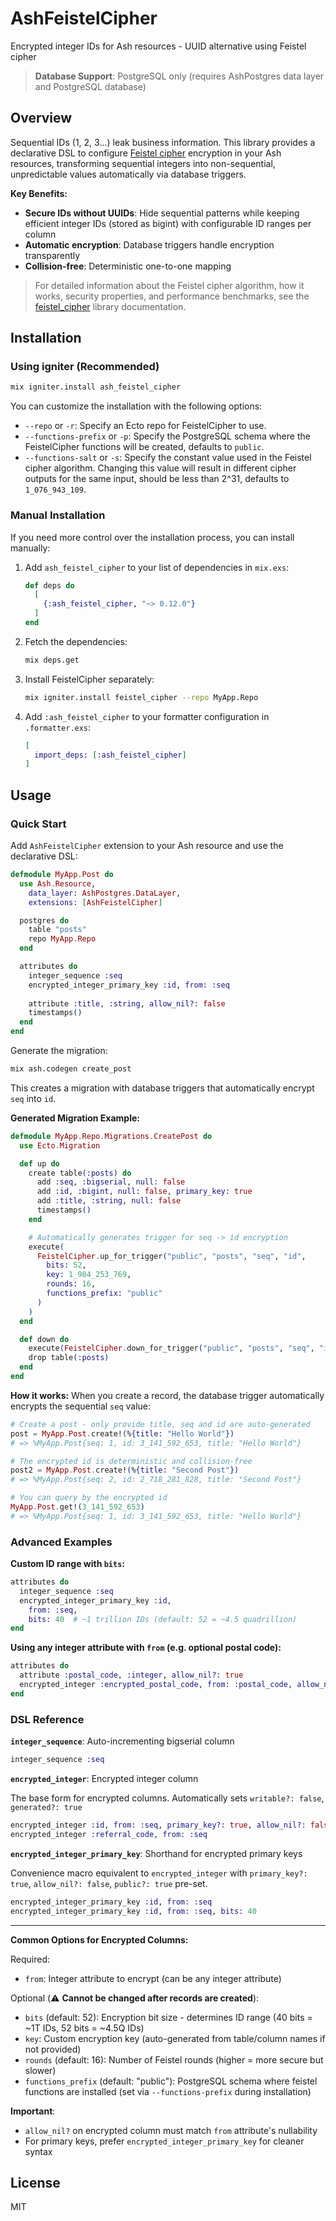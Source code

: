 # AshFeistelCipher

Encrypted integer IDs for Ash resources - UUID alternative using Feistel cipher

> **Database Support**: PostgreSQL only (requires AshPostgres data layer and PostgreSQL database)

## Overview

Sequential IDs (1, 2, 3...) leak business information. This library provides a declarative DSL to configure [Feistel cipher](https://github.com/devall-org/feistel_cipher) encryption in your Ash resources, transforming sequential integers into non-sequential, unpredictable values automatically via database triggers.

**Key Benefits:**
- **Secure IDs without UUIDs**: Hide sequential patterns while keeping efficient integer IDs (stored as bigint) with configurable ID ranges per column
- **Automatic encryption**: Database triggers handle encryption transparently
- **Collision-free**: Deterministic one-to-one mapping

> For detailed information about the Feistel cipher algorithm, how it works, security properties, and performance benchmarks, see the [feistel_cipher](https://github.com/devall-org/feistel_cipher) library documentation.

## Installation

### Using igniter (Recommended)

```bash
mix igniter.install ash_feistel_cipher
```

You can customize the installation with the following options:

* `--repo` or `-r`: Specify an Ecto repo for FeistelCipher to use.
* `--functions-prefix` or `-p`: Specify the PostgreSQL schema where the FeistelCipher functions will be created, defaults to `public`.
* `--functions-salt` or `-s`: Specify the constant value used in the Feistel cipher algorithm. Changing this value will result in different cipher outputs for the same input, should be less than 2^31, defaults to `1_076_943_109`.

### Manual Installation

If you need more control over the installation process, you can install manually:

1. Add `ash_feistel_cipher` to your list of dependencies in `mix.exs`:

   ```elixir
   def deps do
     [
       {:ash_feistel_cipher, "~> 0.12.0"}
     ]
   end
   ```

2. Fetch the dependencies:

   ```bash
   mix deps.get
   ```

3. Install FeistelCipher separately:

   ```bash
   mix igniter.install feistel_cipher --repo MyApp.Repo
   ```

4. Add `:ash_feistel_cipher` to your formatter configuration in `.formatter.exs`:

   ```elixir
   [
     import_deps: [:ash_feistel_cipher]
   ]
   ```

## Usage

### Quick Start

Add `AshFeistelCipher` extension to your Ash resource and use the declarative DSL:

```elixir
defmodule MyApp.Post do
  use Ash.Resource,
    data_layer: AshPostgres.DataLayer,
    extensions: [AshFeistelCipher]

  postgres do
    table "posts"
    repo MyApp.Repo
  end

  attributes do
    integer_sequence :seq
    encrypted_integer_primary_key :id, from: :seq
    
    attribute :title, :string, allow_nil?: false
    timestamps()
  end
end
```

Generate the migration:
```bash
mix ash.codegen create_post
```

This creates a migration with database triggers that automatically encrypt `seq` into `id`.

**Generated Migration Example:**
```elixir
defmodule MyApp.Repo.Migrations.CreatePost do
  use Ecto.Migration

  def up do
    create table(:posts) do
      add :seq, :bigserial, null: false
      add :id, :bigint, null: false, primary_key: true
      add :title, :string, null: false
      timestamps()
    end

    # Automatically generates trigger for seq -> id encryption
    execute(
      FeistelCipher.up_for_trigger("public", "posts", "seq", "id",
        bits: 52,
        key: 1_984_253_769,
        rounds: 16,
        functions_prefix: "public"
      )
    )
  end

  def down do
    execute(FeistelCipher.down_for_trigger("public", "posts", "seq", "id"))
    drop table(:posts)
  end
end
```

**How it works:**
When you create a record, the database trigger automatically encrypts the sequential `seq` value:

```elixir
# Create a post - only provide title, seq and id are auto-generated
post = MyApp.Post.create!(%{title: "Hello World"})
# => %MyApp.Post{seq: 1, id: 3_141_592_653, title: "Hello World"}

# The encrypted id is deterministic and collision-free
post2 = MyApp.Post.create!(%{title: "Second Post"})
# => %MyApp.Post{seq: 2, id: 2_718_281_828, title: "Second Post"}

# You can query by the encrypted id
MyApp.Post.get!(3_141_592_653)
# => %MyApp.Post{seq: 1, id: 3_141_592_653, title: "Hello World"}
```

### Advanced Examples

**Custom ID range with `bits`:**
```elixir
attributes do
  integer_sequence :seq
  encrypted_integer_primary_key :id, 
    from: :seq,
    bits: 40  # ~1 trillion IDs (default: 52 = ~4.5 quadrillion)
end
```

**Using any integer attribute with `from` (e.g. optional postal code):**
```elixir
attributes do
  attribute :postal_code, :integer, allow_nil?: true
  encrypted_integer :encrypted_postal_code, from: :postal_code, allow_nil?: true
end
```

### DSL Reference

**`integer_sequence`**: Auto-incrementing bigserial column
```elixir
integer_sequence :seq
```

**`encrypted_integer`**: Encrypted integer column

The base form for encrypted columns. Automatically sets `writable?: false`, `generated?: true`

```elixir
encrypted_integer :id, from: :seq, primary_key?: true, allow_nil?: false, public?: true
encrypted_integer :referral_code, from: :seq
```

**`encrypted_integer_primary_key`**: Shorthand for encrypted primary keys

Convenience macro equivalent to `encrypted_integer` with `primary_key?: true`, `allow_nil?: false`, `public?: true` pre-set.

```elixir
encrypted_integer_primary_key :id, from: :seq
encrypted_integer_primary_key :id, from: :seq, bits: 40
```

---

**Common Options for Encrypted Columns:**

Required:
- `from`: Integer attribute to encrypt (can be any integer attribute)

Optional (⚠️ **Cannot be changed after records are created**):
- `bits` (default: 52): Encryption bit size - determines ID range (40 bits = ~1T IDs, 52 bits = ~4.5Q IDs)
- `key`: Custom encryption key (auto-generated from table/column names if not provided)
- `rounds` (default: 16): Number of Feistel rounds (higher = more secure but slower)
- `functions_prefix` (default: "public"): PostgreSQL schema where feistel functions are installed (set via `--functions-prefix` during installation)

**Important**: 
- `allow_nil?` on encrypted column must match `from` attribute's nullability
- For primary keys, prefer `encrypted_integer_primary_key` for cleaner syntax

## License

MIT